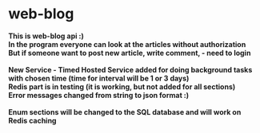# web-blog

**This is web-blog api :)
<br />
In the program everyone can look at the articles without authorization 
<br />
But if someone want to post new article, write comment, - need to login
<br />
<br />
New Service - Timed Hosted Service added for doing background tasks with chosen time (time for interval will be 1 or 3 days)
<br />
Redis part is in testing (it is working, but not added for all sections)
<br />
Error messages changed from string to json format :)
<br />
<br />
Enum sections will be changed to the SQL database and will work on Redis caching
<br />**
